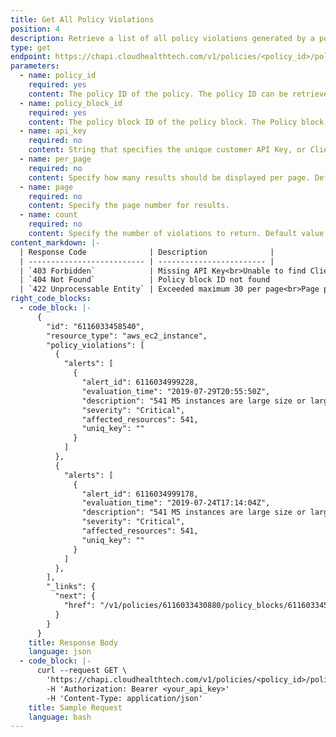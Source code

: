 ```yaml
---
title: Get All Policy Violations
position: 4
description: Retrieve a list of all policy violations generated by a policy block.
type: get
endpoint: https://chapi.cloudhealthtech.com/v1/policies/<policy_id>/policy_blocks/<policy_block_id>/violations
parameters:
  - name: policy_id
    required: yes
    content: The policy ID of the policy. The policy ID can be retrieved using the [Get All Policies](#policies_get-all-policies) endpoint.
  - name: policy_block_id
    required: yes
    content: The policy block ID of the policy block. The Policy block ID can be retrieved using the [Get All Policy Blocks](#policies_get-all-policy-blocks) endpoint.
  - name: api_key
    required: no
    content: String that specifies the unique customer API Key, or Client API ID, that CloudHealth generates. Use this parameter if you are a partner who wants to retrieve a list of all policies belonging to a partner customer. See [How to Get Client API ID](#partner_how-to-get-client-api-id).
  - name: per_page
    required: no
    content: Specify how many results should be displayed per page. Default value is 30.
  - name: page
    required: no
    content: Specify the page number for results.
  - name: count
    required: no
    content: Specify the number of violations to return. Default value is 1.
content_markdown: |-
  | Response Code              | Description              |
  | -------------------------- | ------------------------ |
  | `403 Forbidden`            | Missing API Key<br>Unable to find Client ID from Partner Customers<br>User does not have role permission to use this endpoint |
  | `404 Not Found`            | Policy block ID not found             |
  | `422 Unprocessable Entity` | Exceeded maximum 30 per page<br>Page parameters must be greater than zero<br>Past violation count parameter must be greater than zero<br>Exceeded maximum 100000 past violations     |
right_code_blocks:
  - code_block: |-
      {
        "id": "6116033458540",
        "resource_type": "aws_ec2_instance",
        "policy_violations": [
          {
            "alerts": [
              {
                "alert_id": 6116034999228,
                "evaluation_time": "2019-07-29T20:55:50Z",
                "description": "541 M5 instances are large size or larger ",
                "severity": "Critical",
                "affected_resources": 541,
                "uniq_key": ""
              }
            ]
          },
          {
            "alerts": [
              {
                "alert_id": 6116034999178,
                "evaluation_time": "2019-07-24T17:14:04Z",
                "description": "541 M5 instances are large size or larger ",
                "severity": "Critical",
                "affected_resources": 541,
                "uniq_key": ""
              }
            ]
          },
        ],
        "_links": {
          "next": {
            "href": "/v1/policies/6116033430880/policy_blocks/6116033458540/violations?count=4&page=2&per_page=2"
          }
        }
      }
    title: Response Body
    language: json
  - code_block: |-
      curl --request GET \
        'https://chapi.cloudhealthtech.com/v1/policies/<policy_id>/policy_blocks/<policy_block_id>/violations?api_key=<client_api_id>&count=5' \
        -H 'Authorization: Bearer <your_api_key>'
        -H 'Content-Type: application/json'
    title: Sample Request
    language: bash
---
```

